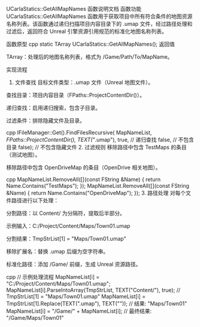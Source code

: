 UCarlaStatics::GetAllMapNames 函数说明文档
函数功能
UCarlaStatics::GetAllMapNames 函数用于获取项目中所有符合条件的地图资源名称列表。该函数通过递归扫描项目内容目录下的 .umap 文件，经过路径处理和过滤后，返回符合 Unreal 引擎资源引用规范的标准化地图名称列表。

函数原型
cpp
static TArray<FString> UCarlaStatics::GetAllMapNames();
返回值

TArray<FString>：处理后的地图名称列表，格式为 /Game/Path/To/MapName。

实现流程
1. 文件查找
目标文件类型：.umap 文件（Unreal 地图文件）。

查找目录：项目内容目录（FPaths::ProjectContentDir()）。

递归查找：启用递归搜索，包含子目录。

过滤条件：排除隐藏文件及目录。

cpp
IFileManager::Get().FindFilesRecursive(
    MapNameList, 
    *FPaths::ProjectContentDir(), 
    TEXT("*.umap"), 
    true,   // 递归查找
    false,  // 不包含目录
    false); // 不包含隐藏文件
2. 过滤规则
移除路径中包含 TestMaps 的条目（测试地图）。

移除路径中包含 OpenDriveMap 的条目（OpenDrive 相关地图）。

cpp
MapNameList.RemoveAll([](const FString &Name) { 
    return Name.Contains("TestMaps"); 
});
MapNameList.RemoveAll([](const FString &Name) { 
    return Name.Contains("OpenDriveMap"); 
});
3. 路径处理
对每个文件路径进行以下处理：

分割路径：以 Content/ 为分隔符，提取后半部分。

示例输入：C:/Project/Content/Maps/Town01.umap

分割结果：TmpStrList[1] = "Maps/Town01.umap"

移除扩展名：替换 .umap 后缀为空字符串。

标准化路径：添加 /Game/ 前缀，生成 Unreal 资源路径。

cpp
// 示例处理流程
MapNameList[i] = "C:/Project/Content/Maps/Town01.umap";
MapNameList[i].ParseIntoArray(TmpStrList, TEXT("Content/"), true);
// TmpStrList[1] = "Maps/Town01.umap"
MapNameList[i] = TmpStrList[1].Replace(TEXT(".umap"), TEXT(""));
// 结果: "Maps/Town01"
MapNameList[i] = "/Game/" + MapNameList[i];
// 最终结果: "/Game/Maps/Town01"